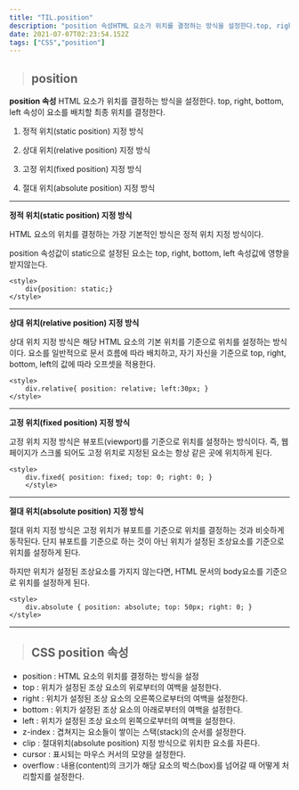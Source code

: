 ```yaml
---
title: "TIL.position"
description: "position 속성HTML 요소가 위치를 결정하는 방식을 설정한다.top, right, bottom, left 속성이 요소를 배치할 최종 위치를 결정한다.정적 위치(static position) 지정 방식상대 위치(relative position) 지정 방식고정 위치"
date: 2021-07-07T02:23:54.152Z
tags: ["CSS","position"]
---
```

> ## position

**position 속성**
HTML 요소가 위치를 결정하는 방식을 설정한다.
top, right, bottom, left 속성이 요소를 배치할 최종 위치를 결정한다.

1. 정적 위치(static position) 지정 방식

2. 상대 위치(relative position) 지정 방식

3. 고정 위치(fixed position) 지정 방식

4. 절대 위치(absolute position) 지정 방식

<hr>

**정적 위치(static position) 지정 방식**

HTML 요소의 위치를 결정하는 가장 기본적인 방식은 정적 위치 지정 방식이다.

position 속성값이 static으로 설정된 요소는 top, right, bottom, left 속성값에 영향을 받지않는다.
```
<style>
	div{position: static;}
</style>
```

<hr>

**상대 위치(relative position) 지정 방식**

상대 위치 지정 방식은 해당 HTML 요소의 기본 위치를 기준으로 위치를 설정하는 방식이다.
요소를 일반적으로 문서 흐름에 따라 배치하고, 자기 자신을 기준으로 top, right, bottom, left의 값에 따라 오프셋을 적용한다.

```
<style>
	div.relative{ position: relative; left:30px; }
</style>
```

<hr>


**고정 위치(fixed position) 지정 방식**

고정 위치 지정 방식은 뷰포트(viewport)를 기준으로 위치를 설정하는 방식이다.
즉, 웹 페이지가 스크롤 되어도 고정 위치로 지정된 요소는 항상 같은 곳에 위치하게 된다.

```
<style>
	div.fixed{ position: fixed; top: 0; right: 0; }
    </style>
```

<hr>

**절대 위치(absolute position) 지정 방식**

절대 위치 지정 방식은 고정 위치가 뷰포트를 기준으로 위치를 결정하는 것과 비슷하게 동작된다.
단지 뷰포트를 기준으로 하는 것이 아닌 위치가 설정된 조상요소를 기준으로 위치를 설정하게 된다.

하지만 위치가 설정된 조상요소를 가지지 않는다면, HTML 문서의 body요소를 기준으로 위치를 설정하게 된다.

```
<style>
    div.absolute { position: absolute; top: 50px; right: 0; }
</style>
```

<hr>

> ## CSS position 속성


* position : HTML 요소의 위치를 결정하는 방식을 설정
* top : 위치가 설정된 조상 요소의 위로부터의 여백을 설정한다.
* right : 위치가 설정된 조상 요소의 오른쪽으로부터의 여백을 설정한다.
* bottom : 위치가 설정된 조상 요소의 아래로부터의 여백을 설정한다.
* left : 위치가 설정된 조상 요소의 왼쪽으로부터의 여백을 설정한다.
* z-index : 겹쳐지는 요소들이 쌓이는 스택(stack)의 순서를 설정한다.
* clip : 절대위치(absolute position) 지정 방식으로 위치한 요소를 자른다.
* cursor : 표시되는 마우스 커서의 모양을 설정한다.
* overflow : 내용(content)의 크기가 해당 요소의 박스(box)를 넘어갈 때 어떻게 처리할지를 설정한다.















